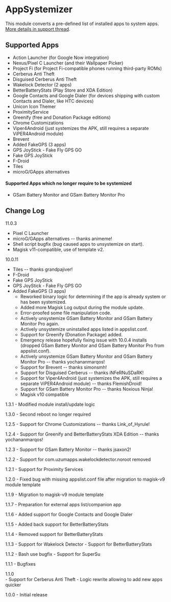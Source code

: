 # AppSystemizer
This module converts a pre-defined list of installed apps to system apps. [More details in support thread](https://forum.xda-developers.com/showthread.php?t=3477512).

## Supported Apps
* Action Launcher (for Google Now integration)
* Nexus/Pixel C Launcher (and their Wallpaper Picker)
* Project Fi (for Project Fi-compatible phones running third-party ROMs)
* Cerberus Anti Theft
* Disguised Cerberus Anti Theft
* Wakelock Detector (2 apps)
* BetterBatteryStats (Play Store and XDA Edition)
* Google Contacts and Google Dialer (for devices shipping with custom Contacts and Dialer, like HTC devices)
* Unicon Icon Themer
* ProximityService
* Greenify (free and Donation Package editions)
* Chrome Customizations
* Viper4Android (just systemizes the APK, still requires a separate ViPER4Android module)
* Brevent
* Added FakeGPS (3 apps)
* GPS JoyStick - Fake Fly GPS GO
* Fake GPS JoyStick
* F-Droid
* Tiles
* microG/GApps alternatives

#### Supported Apps which no longer require to be systemized
* GSam Battery Monitor and GSam Battery Monitor Pro

## Change Log
11.0.3
  - Pixel C Launcher
  - microG/GApps alternatives -- thanks animeme!
  - Shell script bugfix (bug caused apps to unsystemize on start).
  - Magisk v11-compatible, use of template v2.

10.0.11
  - Tiles -- thanks grandpajiver!
  - F-Droid
  - Fake GPS JoyStick
  - GPS JoyStick - Fake Fly GPS GO
  - Added FakeGPS (3 apps)
	- Reworked binary logic for determining if the app is already system or has been systemized.
	- Added more Magisk Log output during the module update.
	- Error-proofed some file manipulation code.
	- Actively unsystemize GSam Battery Monitor and GSam Battery Monitor Pro again.
	- Actively unsystemize uninstalled apps listed in appslist.conf.
	- Support for Greenify (Donation Package) added.
	- Emergency release hopefully fixing issue with 10.0.4 installs (dropped GSam Battery Monitor and GSam Battery Monitor Pro from appslist.conf).
	- Actively unsystemize GSam Battery Monitor and GSam Battery Monitor Pro -- thanks yochananmarqos!
	- Support for Brevent -- thanks simonsmh!
	- Support for Disguised Cerberus -- thanks iNFeRNuSDaRK!
	- Support for Viper4Android (just systemizes the APK, still requires a separate ViPER4Android module) -- thanks FlemishDroid!
	- Support for GSam Battery Monitor Pro -- thanks Noxious Ninja!
	- Magisk v10 compatible

1.3.1
	- Modified module install/update logic

1.3.0
	- Second reboot no longer required

1.2.5
	- Support for Chrome Customizations -- thanks Link_of_Hyrule!

1.2.4
	- Support for Greenify and BetterBatteryStats XDA Edition -- thanks yochananmarqos!

1.2.3
	- Support for GSam Battery Monitor -- thanks jsaxon2!

1.2.2
	- Support for com.uzumapps.wakelockdetector.noroot removed

1.2.1
	- Support for Proximity Services

1.2.0
	- Fixed bug with missing appslist.conf file after migration to magisk-v9 module template

1.1.9
    - Migration to magisk-v9 module template

1.1.7
    - Preparation for external apps list/companion app

1.1.6
    - Added support for Google Contacts and Google Dialer

1.1.5
    - Added back support for BetterBatteryStats

1.1.4
    - Removed support for BetterBatteryStats

1.1.3
    - Support for Wakelock Detector
    - Support for BetterBatteryStats

1.1.2
    - Bash use bugfix
    - Support for SuperSu

1.1.1
    - Bugfixes

1.1.0    
    - Support for Cerberus Anti Theft
    - Logic rewrite allowing to add new apps quicker

1.0.0
    - Initial release
